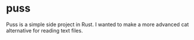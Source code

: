 # puss
Puss is a simple side project in Rust. I wanted to make a more advanced cat alternative for reading text files.

